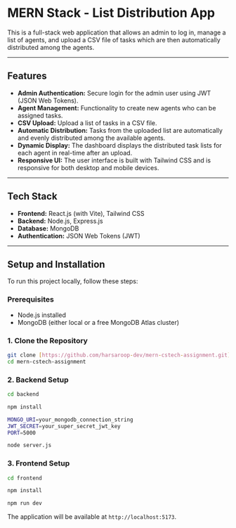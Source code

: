 # MERN Stack - List Distribution App

This is a full-stack web application that allows an admin to log in, manage a list of agents, and upload a CSV file of tasks which are then automatically distributed among the agents.

---

## Features

- **Admin Authentication:** Secure login for the admin user using JWT (JSON Web Tokens).
- **Agent Management:** Functionality to create new agents who can be assigned tasks.
- **CSV Upload:** Upload a list of tasks in a CSV file.
- **Automatic Distribution:** Tasks from the uploaded list are automatically and evenly distributed among the available agents.
- **Dynamic Display:** The dashboard displays the distributed task lists for each agent in real-time after an upload.
- **Responsive UI:** The user interface is built with Tailwind CSS and is responsive for both desktop and mobile devices.

---

## Tech Stack

- **Frontend:** React.js (with Vite), Tailwind CSS
- **Backend:** Node.js, Express.js
- **Database:** MongoDB
- **Authentication:** JSON Web Tokens (JWT)

---

## Setup and Installation

To run this project locally, follow these steps:

### Prerequisites

- Node.js installed
- MongoDB (either local or a free MongoDB Atlas cluster)

### 1. Clone the Repository

```bash
git clone [https://github.com/harsaroop-dev/mern-cstech-assignment.git](https://github.com/harsaroop-dev/mern-cstech-assignment.git)
cd mern-cstech-assignment
```

### 2. Backend Setup

```bash
cd backend

npm install

MONGO_URI=your_mongodb_connection_string
JWT_SECRET=your_super_secret_jwt_key
PORT=5000

node server.js
```

### 3. Frontend Setup

```bash
cd frontend

npm install

npm run dev
```

The application will be available at `http://localhost:5173`.
